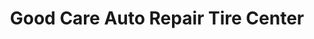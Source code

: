 ---
title: "Good Care Auto Repair Tire Center"
url: /southgate/good-care-auto-repair-tire-center/
shop: Reifen
---
